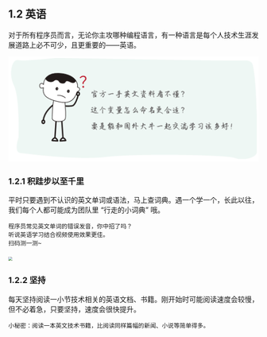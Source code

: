 ## 1.2 英语

对于所有程序员而言，无论你主攻哪种编程语言，有一种语言是每个人技术生涯发展道路上必不可少，且更重要的——英语。

![](../images/skill-english-001.png)

### 1.2.1 积跬步以至千里
平时只要遇到不认识的英文单词或语法，马上查词典。遇一个学一个，长此以往，我们每个人都可能成为团队里 “行走的小词典” 哦。

```
程序员常见英文单词的错误发音，你中招了吗？
听说英语学习结合视频使用效果更佳。
扫码测一测~
```

<img src="G:\zendevelopper\images\skill-english-002.png" style="zoom:50%;" />

### 1.2.2 坚持

每天坚持阅读一小节技术相关的英语文档、书籍。刚开始时可能阅读速度会较慢，但不必着急，只要坚持，速度会很快提升。

```
小秘密：阅读一本英文技术书籍，比阅读同样篇幅的新闻、小说等简单得多。
```

